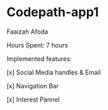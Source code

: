 # Codepath-app1
Faaizah Afoda 




Hours Spent: 7 hours 



Implemented features: 


[x] Social Media handles & Email


[x] Navigation Bar


[x] Interest Pannel
